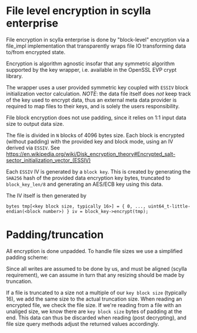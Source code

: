 File level encryption in scylla enterprise
==========================================

File encryption in scylla enterprise is done by "block-level" encryption via a file_impl implementation
that transparently wraps file IO transforming data to/from encrypted state. 

Encryption is algorithm agnostic insofar that any symmetric algorithm supported by the key wrapper, i.e. available in the OpenSSL EVP crypt library.     

The wrapper uses a user provided symmetric key coupled with `ESSIV` block initialization vector calculation.
*NOTE*: the data file itself does *not* keep track of the key used to encrypt data, thus an external meta data provider is required to map files to their keys, and is solely the users responsibility.

File block encryption does not use padding, since it relies on 1:1 input data size to output data size. 

The file is divided in `N` blocks of 4096 bytes size. Each block is encrypted (without padding) with the provided key and block mode, using an IV derived via `ESSIV`. See https://en.wikipedia.org/wiki/Disk_encryption_theory#Encrypted_salt-sector_initialization_vector_(ESSIV)

Each `ESSIV` IV is generated by a `block key`. This is created by generating the `SHA256` hash of the provided data encryption key bytes, truncated to `block_key_len/8` and generating an AES/ECB key using this data.

The IV itself is then generated by 

``
bytes tmp[<key block size, typically 16>] = { 0, ..., uint64_t-little-endian(<block number>) }
iv = block_key->encrypt(tmp);
``

Padding/truncation
==================

All encryption is done unpadded. To handle file sizes we use a simplified padding scheme:

Since all writes are assumed to be done by us, and must be aligned (scylla requirement),
we can assume in turn that any resizing should be made by truncation.

If a file is truncated to a size not a multiple of our `key block size` (typically 16), we add the same size to the actual truncation size.
When reading an encrypted file, we check the file size. If we're reading from a file with an unaliged size, we know there are `key block size` bytes of padding at the end. This data can thus be discarded when reading (post decrypting), and file size query methods adjust the returned values accordingly.
